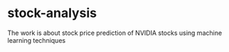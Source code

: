 # stock-analysis
The work is about stock price prediction of NVIDIA stocks using machine learning techniques
